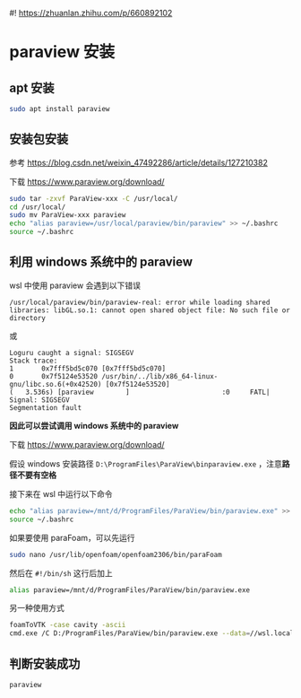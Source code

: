 #! https://zhuanlan.zhihu.com/p/660892102
# paraview 安装

## apt 安装

```bash
sudo apt install paraview
```

## 安装包安装

参考 https://blog.csdn.net/weixin_47492286/article/details/127210382

下载 https://www.paraview.org/download/

```bash
sudo tar -zxvf ParaView-xxx -C /usr/local/
cd /usr/local/
sudo mv ParaView-xxx paraview
echo "alias paraview=/usr/local/paraview/bin/paraview" >> ~/.bashrc
source ~/.bashrc
```

## 利用 windows 系统中的 paraview

wsl 中使用 paraview 会遇到以下错误

```log
/usr/local/paraview/bin/paraview-real: error while loading shared libraries: libGL.so.1: cannot open shared object file: No such file or directory
```

或

```log
Loguru caught a signal: SIGSEGV
Stack trace:
1       0x7fff5bd5c070 [0x7fff5bd5c070]
0       0x7f5124e53520 /usr/bin/../lib/x86_64-linux-gnu/libc.so.6(+0x42520) [0x7f5124e53520]
(   3.536s) [paraview        ]                       :0     FATL| Signal: SIGSEGV
Segmentation fault
```

**因此可以尝试调用 windows 系统中的 paraview**

下载 https://www.paraview.org/download/

假设 windows 安装路径 `D:\ProgramFiles\ParaView\binparaview.exe` ，注意**路径不要有空格**

接下来在 wsl 中运行以下命令

```bash
echo "alias paraview=/mnt/d/ProgramFiles/ParaView/bin/paraview.exe" >> ~/.bashrc
source ~/.bashrc
```

如果要使用 paraFoam，可以先运行

```bash
sudo nano /usr/lib/openfoam/openfoam2306/bin/paraFoam
```

然后在 `#!/bin/sh` 这行后加上

```bash
alias paraview=/mnt/d/ProgramFiles/ParaView/bin/paraview.exe
```

<!-- 如果有缩放问题，可以进行下面设置

![](PasteImage/2023-08-22-16-46-11.png) -->

另一种使用方式

```bash
foamToVTK -case cavity -ascii
cmd.exe /C D:/ProgramFiles/ParaView/bin/paraview.exe --data=//wsl.localhost/Ubuntu$(pwd)/cavity/VTK/cavity.vtm.series
```

## 判断安装成功

```bash
paraview
```